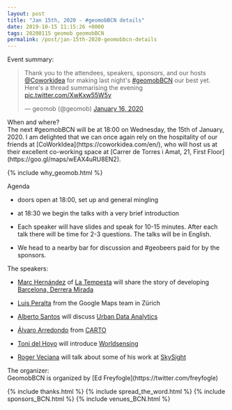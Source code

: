 ```yaml
--- 
layout: post
title: "Jan 15th, 2020 - #geomobBCN details"
date: 2019-10-15 11:15:26 +0000
tags: 20200115 geomob geomobBCN
permalink: /post/jan-15th-2020-geomobbcn-details
---
```



<div class="heading">Event summary:</div>
<blockquote class="twitter-tweet"><p lang="en" dir="ltr">Thank you to the attendees, speakers, sponsors, and our hosts <a href="https://twitter.com/Coworkidea?ref_src=twsrc%5Etfw">@Coworkidea</a> for making last night&#39;s <a href="https://twitter.com/hashtag/geomobBCN?src=hash&amp;ref_src=twsrc%5Etfw">#geomobBCN</a> our best yet. Here&#39;s a thread summarising the evening <a href="https://t.co/XwKxw55W5v">pic.twitter.com/XwKxw55W5v</a></p>&mdash; geomob (@geomob) <a href="https://twitter.com/geomob/status/1217706889280217089?ref_src=twsrc%5Etfw">January 16, 2020</a></blockquote> <script async src="https://platform.twitter.com/widgets.js" charset="utf-8"></script>

<div class="heading">When and where?</div>
The next #geomobBCN will be at
<span class="b">18:00 on Wednesday, the 15th of January, 2020</span>.
I am delighted that we can once again rely on the hospitality of our friends at
[CoWorkIdea](https://coworkidea.com/en/), who will host us at their
excellent co-working space at [Carrer de Torres i Amat, 21, First Floor](https://goo.gl/maps/wEAX4uRU8EN2).

{% include why_geomob.html %}

<div class="heading">Agenda</div>

* doors open at 18:00, set up and general mingling

* at 18:30 we begin the talks with a very brief introduction

* Each speaker will have slides and speak for 10-15 minutes.
After each talk there will be time for 2-3 questions.
The talks will be in English.

* We head to a nearby bar for discussion and #geobeers paid for by the
sponsors. 

<div class="heading">The speakers:</div>

* [Marc Hernández](https://twitter.com/hernandezguell) of [La Tempesta](http://latempesta.cc/) will share the story of developing [Barcelona, Derrera Mirada](http://darreramirada.ajuntament.barcelona.cat/)

* [Luis Peralta](https://twitter.com/luisperalta) from the Google Maps team in Zürich

* [Alberto Santos](https://twitter.com/asantosestevez) will discuss [Urban Data Analytics](http://www.urbandataanalytics.com/en/)

* [Álvaro Arredondo](https://www.linkedin.com/in/alvaro-arredondo/) from [CARTO](https://carto.com)

* [Toni del Hoyo](https://twitter.com/tonidelhoyo) will introduce [Worldsensing](https://www.worldsensing.com)

* [Roger Veciana](https://twitter.com/rveciana) will talk about some of his work at [SkySight](https://skysight.io/?&hl=en_US)

<div class="heading">The organizer:</div>
GeomobBCN is organized by [Ed Freyfogle](https://twitter.com/freyfogle)

{% include thanks.html %}
{% include spread_the_word.html %}
{% include sponsors_BCN.html %}
{% include venues_BCN.html %}


